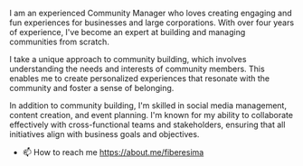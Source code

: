 I am an experienced Community Manager who loves creating engaging and fun experiences for businesses and large corporations. With over four years of experience, I've become an expert at building and managing communities from scratch.


I take a unique approach to community building, which involves understanding the needs and interests of community members. This enables me to create personalized experiences that resonate with the community and foster a sense of belonging.

In addition to community building, I'm skilled in social media management, content creation, and event planning. I'm known for my ability to collaborate effectively with cross-functional teams and stakeholders, ensuring that all initiatives align with business goals and objectives.

- 📫 How to reach me https://about.me/fiberesima

<!---
F-ibi/F-ibi is a ✨ special ✨ repository because its `README.md` (this file) appears on your GitHub profile.
You can click the Preview link to take a look at your changes.
--->
